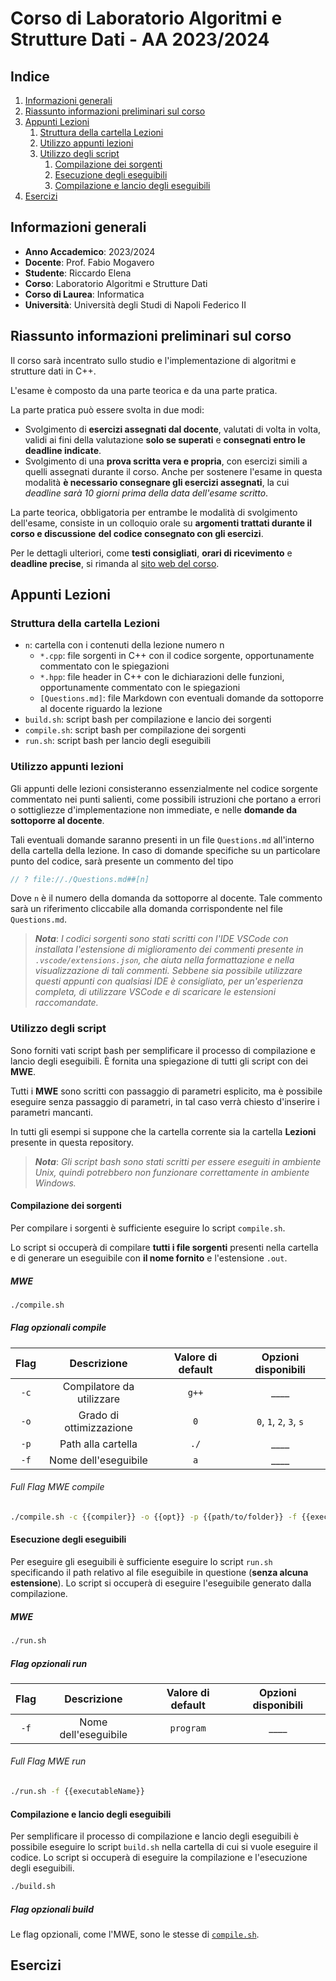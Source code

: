 # Corso di Laboratorio Algoritmi e Strutture Dati - AA 2023/2024

## Indice

1. [Informazioni generali](#informazioni-generali)
2. [Riassunto informazioni preliminari sul corso](#riassunto-informazioni-preliminari-sul-corso)
3. [Appunti Lezioni](#appunti-lezioni)
    1. [Struttura della cartella Lezioni](#struttura-della-cartella-lezioni)
    2. [Utilizzo appunti lezioni](#utilizzo-appunti-lezioni)
    3. [Utilizzo degli script](#utilizzo-degli-script)
        1. [Compilazione dei sorgenti](#compilazione-dei-sorgenti)
        2. [Esecuzione degli eseguibili](#esecuzione-degli-eseguibili)
        3. [Compilazione e lancio degli eseguibili](#compilazione-e-lancio-degli-eseguibili)
4. [Esercizi](#esercizi)

## Informazioni generali

- **Anno Accademico**: 2023/2024
- **Docente**: Prof. Fabio Mogavero
- **Studente**: Riccardo Elena
- **Corso**: Laboratorio Algoritmi e Strutture Dati
- **Corso di Laurea**: Informatica
- **Università**: Università degli Studi di Napoli Federico II

## Riassunto informazioni preliminari sul corso

Il corso sarà incentrato sullo studio e l'implementazione di algoritmi e strutture dati in C++.

L'esame è composto da una parte teorica e da una parte pratica.

La parte pratica può essere svolta in due modi:

- Svolgimento di **esercizi assegnati dal docente**, valutati di volta in volta, validi
  ai fini della valutazione **solo se superati** e **consegnati entro le deadline indicate**.
- Svolgimento di una **prova scritta vera e propria**, con esercizi simili a quelli
  assegnati durante il corso. Anche per sostenere l'esame in questa modalità **è
  necessario consegnare gli esercizi assegnati**, la cui *deadline sarà 10 giorni*
  *prima della data dell'esame scritto*.

La parte teorica, obbligatoria per entrambe le modalità di svolgimento dell'esame,
consiste in un colloquio orale su **argomenti trattati durante il corso e discussione**
**del codice consegnato con gli esercizi**.

Per le dettagli ulteriori, come **testi consigliati**, **orari di ricevimento** e **deadline precise**, si rimanda al [sito web del corso](https://www.docenti.unina.it/webdocenti-be/allegati/materiale-didattico/34825497).

## Appunti Lezioni

### Struttura della cartella Lezioni

- `n`: cartella con i contenuti della lezione numero n
  - `*.cpp`: file sorgenti in C++ con il codice sorgente, opportunamente commentato con le spiegazioni
  - `*.hpp`: file header in C++ con le dichiarazioni delle funzioni, opportunamente commentato con le spiegazioni
  - `[Questions.md]`: file Markdown con eventuali domande da sottoporre al docente riguardo la lezione
- `build.sh`: script bash per compilazione e lancio dei sorgenti
- `compile.sh`: script bash per compilazione dei sorgenti
- `run.sh`: script bash per lancio degli eseguibili

### Utilizzo appunti lezioni

Gli appunti delle lezioni consisteranno essenzialmente nel codice sorgente commentato
nei punti salienti, come possibili istruzioni che portano a errori o sottigliezze d'implementazione non immediate, e nelle **domande da sottoporre al docente**.

Tali eventuali domande saranno presenti in un file `Questions.md` all'interno della cartella della lezione. In caso di domande specifiche su un particolare punto del codice, sarà presente un commento del tipo
  
  ```cpp
  // ? file://./Questions.md##[n]
  ```

Dove `n` è il numero della domanda da sottoporre al docente. Tale commento sarà
un riferimento cliccabile alla domanda corrispondente nel file `Questions.md`.

> ***Nota***: *I codici sorgenti sono stati scritti con l'IDE VSCode con installata l'estensione di miglioramento dei commenti presente in `.vscode/extensions.json`, che aiuta nella formattazione e nella visualizzazione di tali commenti. Sebbene sia possibile utilizzare questi appunti con qualsiasi IDE è consigliato, per un'esperienza completa, di utilizzare VSCode e di scaricare le estensioni raccomandate.*

### Utilizzo degli script

Sono forniti vati script bash per semplificare il processo di compilazione e lancio degli eseguibili. È fornita una spiegazione di tutti gli script con dei **MWE**.

Tutti i **MWE** sono scritti con passaggio di parametri esplicito, ma è possibile eseguire senza passaggio di parametri, in tal caso verrà chiesto d'inserire i parametri mancanti.

In tutti gli esempi si suppone che la cartella corrente sia la cartella **Lezioni** presente in questa repository.

> ***Nota***: *Gli script bash sono stati scritti per essere eseguiti in ambiente Unix, quindi potrebbero non funzionare correttamente in ambiente Windows.*

#### Compilazione dei sorgenti

Per compilare i sorgenti è sufficiente eseguire lo script `compile.sh`.

Lo script si occuperà di compilare **tutti i file sorgenti** presenti nella cartella e di generare un eseguibile con **il nome fornito** e l'estensione `.out`.

##### MWE

```bash
./compile.sh
```

##### Flag opzionali compile

| Flag |        Descrizione        | Valore di default |   Opzioni disponibili   |
|:----:|:-------------------------:|:-----------------:|:-----------------------:|
| `-c` | Compilatore da utilizzare |       `g++`       |          ____           |
| `-o` | Grado di ottimizzazione   |        `0`        | `0`, `1`, `2`, `3`, `s` |
| `-p` | Path alla cartella        |     `./`          |          ____           |
| `-f` | Nome dell'eseguibile      |       `a`     |          ____           |

###### Full Flag MWE compile

```bash
./compile.sh -c {{compiler}} -o {{opt}} -p {{path/to/folder}} -f {{executableName}}
```

#### Esecuzione degli eseguibili

Per eseguire gli eseguibili è sufficiente eseguire lo script `run.sh` specificando il path relativo al file eseguibile in questione (**senza alcuna estensione**). Lo script si occuperà di eseguire l'eseguibile generato dalla compilazione.

##### MWE

```bash
./run.sh
```

##### Flag opzionali run

| Flag |        Descrizione        | Valore di default |   Opzioni disponibili   |
|:----:|:-------------------------:|:-----------------:|:-----------------------:|
| `-f` | Nome dell'eseguibile      |       `program`     |          ____         |

###### Full Flag MWE run

```bash
./run.sh -f {{executableName}}
```

#### Compilazione e lancio degli eseguibili

Per semplificare il processo di compilazione e lancio degli eseguibili è possibile eseguire lo script `build.sh` nella cartella di cui si vuole eseguire il codice. Lo script si occuperà di eseguire la compilazione e l'esecuzione degli eseguibili.

```bash
./build.sh
```

##### Flag opzionali build

Le flag opzionali, come l'MWE, sono le stesse di [`compile.sh`](#flag-opzionali-compile).

## Esercizi
